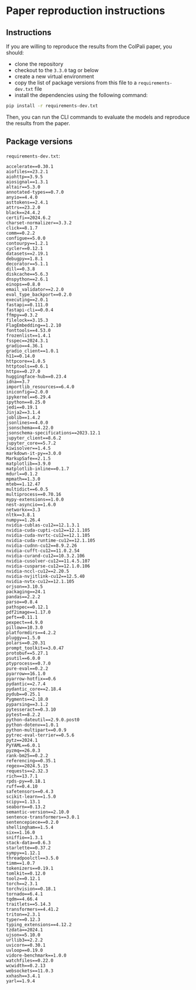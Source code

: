 # Paper reproduction instructions

## Instructions

If you are willing to reproduce the results from the ColPali paper, you should:

- clone the repository
- checkout to the `3.3.0` tag or below
- create a new virtual environment
- copy the list of package versions from this file to a `requirements-dev.txt` file
- install the dependencies using the following command:

```bash
pip install -r requirements-dev.txt
```

Then, you can run the CLI commands to evaluate the models and reproduce the results from the paper.

## Package versions

`requirements-dev.txt`:

```
accelerate==0.30.1
aiofiles==23.2.1
aiohttp==3.9.5
aiosignal==1.3.1
altair==5.3.0
annotated-types==0.7.0
anyio==4.4.0
asttokens==2.4.1
attrs==23.2.0
black==24.4.2
certifi==2024.6.2
charset-normalizer==3.3.2
click==8.1.7
comm==0.2.2
configue==5.0.0
contourpy==1.2.1
cycler==0.12.1
datasets==2.19.1
debugpy==1.8.1
decorator==5.1.1
dill==0.3.8
diskcache==5.6.3
dnspython==2.6.1
einops==0.8.0
email_validator==2.2.0
eval_type_backport==0.2.0
executing==2.0.1
fastapi==0.111.0
fastapi-cli==0.0.4
ffmpy==0.3.2
filelock==3.15.3
FlagEmbedding==1.2.10
fonttools==4.53.0
frozenlist==1.4.1
fsspec==2024.3.1
gradio==4.36.1
gradio_client==1.0.1
h11==0.14.0
httpcore==1.0.5
httptools==0.6.1
httpx==0.27.0
huggingface-hub==0.23.4
idna==3.7
importlib_resources==6.4.0
iniconfig==2.0.0
ipykernel==6.29.4
ipython==8.25.0
jedi==0.19.1
Jinja2==3.1.4
joblib==1.4.2
jsonlines==4.0.0
jsonschema==4.22.0
jsonschema-specifications==2023.12.1
jupyter_client==8.6.2
jupyter_core==5.7.2
kiwisolver==1.4.5
markdown-it-py==3.0.0
MarkupSafe==2.1.5
matplotlib==3.9.0
matplotlib-inline==0.1.7
mdurl==0.1.2
mpmath==1.3.0
mteb==1.12.47
multidict==6.0.5
multiprocess==0.70.16
mypy-extensions==1.0.0
nest-asyncio==1.6.0
networkx==3.3
nltk==3.8.1
numpy==1.26.4
nvidia-cublas-cu12==12.1.3.1
nvidia-cuda-cupti-cu12==12.1.105
nvidia-cuda-nvrtc-cu12==12.1.105
nvidia-cuda-runtime-cu12==12.1.105
nvidia-cudnn-cu12==8.9.2.26
nvidia-cufft-cu12==11.0.2.54
nvidia-curand-cu12==10.3.2.106
nvidia-cusolver-cu12==11.4.5.107
nvidia-cusparse-cu12==12.1.0.106
nvidia-nccl-cu12==2.20.5
nvidia-nvjitlink-cu12==12.5.40
nvidia-nvtx-cu12==12.1.105
orjson==3.10.5
packaging==24.1
pandas==2.2.2
parso==0.8.4
pathspec==0.12.1
pdf2image==1.17.0
peft==0.11.1
pexpect==4.9.0
pillow==10.3.0
platformdirs==4.2.2
pluggy==1.5.0
polars==0.20.31
prompt_toolkit==3.0.47
protobuf==5.27.1
psutil==6.0.0
ptyprocess==0.7.0
pure-eval==0.2.2
pyarrow==16.1.0
pyarrow-hotfix==0.6
pydantic==2.7.4
pydantic_core==2.18.4
pydub==0.25.1
Pygments==2.18.0
pyparsing==3.1.2
pytesseract==0.3.10
pytest==8.2.2
python-dateutil==2.9.0.post0
python-dotenv==1.0.1
python-multipart==0.0.9
pytrec-eval-terrier==0.5.6
pytz==2024.1
PyYAML==6.0.1
pyzmq==26.0.3
rank-bm25==0.2.2
referencing==0.35.1
regex==2024.5.15
requests==2.32.3
rich==13.7.1
rpds-py==0.18.1
ruff==0.4.10
safetensors==0.4.3
scikit-learn==1.5.0
scipy==1.13.1
seaborn==0.13.2
semantic-version==2.10.0
sentence-transformers==3.0.1
sentencepiece==0.2.0
shellingham==1.5.4
six==1.16.0
sniffio==1.3.1
stack-data==0.6.3
starlette==0.37.2
sympy==1.12.1
threadpoolctl==3.5.0
timm==1.0.7
tokenizers==0.19.1
tomlkit==0.12.0
toolz==0.12.1
torch==2.3.1
torchvision==0.18.1
tornado==6.4.1
tqdm==4.66.4
traitlets==5.14.3
transformers==4.41.2
triton==2.3.1
typer==0.12.3
typing_extensions==4.12.2
tzdata==2024.1
ujson==5.10.0
urllib3==2.2.2
uvicorn==0.30.1
uvloop==0.19.0
vidore-benchmark==1.0.0
watchfiles==0.22.0
wcwidth==0.2.13
websockets==11.0.3
xxhash==3.4.1
yarl==1.9.4
```
